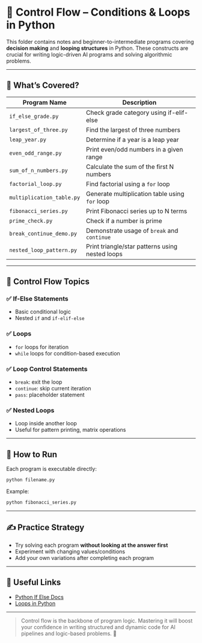 # 🔁 Control Flow – Conditions & Loops in Python

This folder contains notes and beginner-to-intermediate programs covering **decision making** and **looping structures** in Python. These constructs are crucial for writing logic-driven AI programs and solving algorithmic problems.

---

## 🧠 What’s Covered?

| Program Name              | Description                                     |
| ------------------------- | ----------------------------------------------- |
| `if_else_grade.py`        | Check grade category using if-elif-else         |
| `largest_of_three.py`     | Find the largest of three numbers               |
| `leap_year.py`            | Determine if a year is a leap year              |
| `even_odd_range.py`       | Print even/odd numbers in a given range         |
| `sum_of_n_numbers.py`     | Calculate the sum of the first N numbers        |
| `factorial_loop.py`       | Find factorial using a `for` loop               |
| `multiplication_table.py` | Generate multiplication table using `for` loop  |
| `fibonacci_series.py`     | Print Fibonacci series up to N terms            |
| `prime_check.py`          | Check if a number is prime                      |
| `break_continue_demo.py`  | Demonstrate usage of `break` and `continue`     |
| `nested_loop_pattern.py`  | Print triangle/star patterns using nested loops |

---

## 🔄 Control Flow Topics

### ✅ If-Else Statements

* Basic conditional logic
* Nested `if` and `if-elif-else`

### ✅ Loops

* `for` loops for iteration
* `while` loops for condition-based execution

### ✅ Loop Control Statements

* `break`: exit the loop
* `continue`: skip current iteration
* `pass`: placeholder statement

### ✅ Nested Loops

* Loop inside another loop
* Useful for pattern printing, matrix operations

---

## 🧪 How to Run

Each program is executable directly:

```bash
python filename.py
```

Example:

```bash
python fibonacci_series.py
```

---

## ✍️ Practice Strategy

* Try solving each program **without looking at the answer first**
* Experiment with changing values/conditions
* Add your own variations after completing each program

---

## 🔗 Useful Links

* [Python If Else Docs](https://docs.python.org/3/tutorial/controlflow.html)
* [Loops in Python](https://www.w3schools.com/python/python_for_loops.asp)

---

> Control flow is the backbone of program logic. Mastering it will boost your confidence in writing structured and dynamic code for AI pipelines and logic-based problems. 🚀
